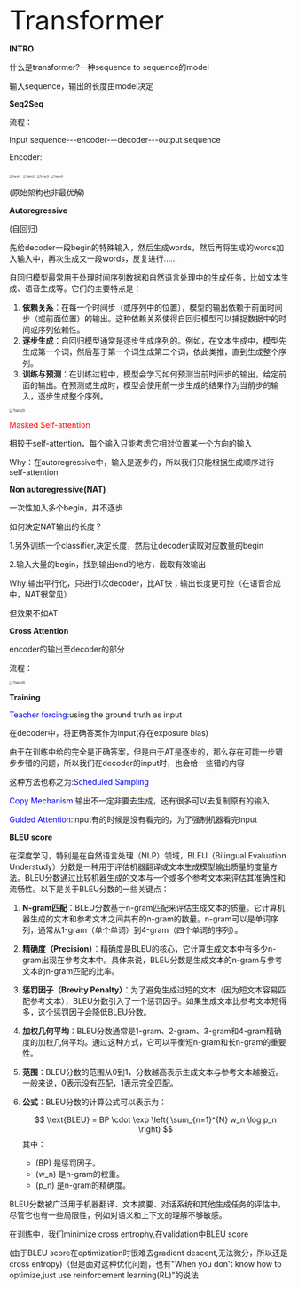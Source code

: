<font size=8>Transformer</font>



**INTRO**

什么是transformer?一种sequence to sequence的model

输入sequence，输出的长度由model决定



**Seq2Seq**

流程：

Input sequence---encoder---decoder---output sequence



Encoder:

<img src="../深度学习笔记（理论）/imgCollect/Trans(1).png" alt="Trans(1)" style="zoom:30%;" />

<img src="../深度学习笔记（理论）/imgCollect/Trans(2).png" alt="Trans(2)" style="zoom:30%;" />

<img src="../深度学习笔记（理论）/imgCollect/Trans(3).png" alt="Trans(3)" style="zoom:30%;" />

<img src="../深度学习笔记（理论）/imgCollect/Trans(4).png" alt="Trans(4)" style="zoom:30%;" />

(原始架构也非最优解)





**Autoregressive**

(自回归)

先给decoder一段begin的特殊输入，然后生成words，然后再将生成的words加入输入中，再次生成又一段words，反复进行......



自回归模型最常用于处理时间序列数据和自然语言处理中的生成任务，比如文本生成、语音生成等。它们的主要特点是：

1. **依赖关系**：在每一个时间步（或序列中的位置），模型的输出依赖于前面时间步（或前面位置）的输出。这种依赖关系使得自回归模型可以捕捉数据中的时间或序列依赖性。
2. **逐步生成**：自回归模型通常是逐步生成序列的。例如，在文本生成中，模型先生成第一个词，然后基于第一个词生成第二个词，依此类推，直到生成整个序列。
3. **训练与预测**：在训练过程中，模型会学习如何预测当前时间步的输出，给定前面的输出。在预测或生成时，模型会使用前一步生成的结果作为当前步的输入，逐步生成整个序列。



<img src="../深度学习笔记（理论）/imgCollect/Trans(5).png" alt="Trans(5)" style="zoom:40%;" />



<font color=red>Masked Self-attention</font>

相较于self-attention，每个输入只能考虑它相对位置某一个方向的输入



Why：在autoregressive中，输入是逐步的，所以我们只能根据生成顺序进行self-attention



**Non autoregressive(NAT)**

一次性加入多个begin，并不逐步

如何决定NAT输出的长度？

1.另外训练一个classifier,决定长度，然后让decoder读取对应数量的begin

2.输入大量的begin，找到输出end的地方，截取有效输出



Why:输出平行化，只进行1次decoder，比AT快；输出长度更可控（在语音合成中，NAT很常见）



但效果不如AT



**Cross Attention**



encoder的输出至decoder的部分

流程：

<img src="../深度学习笔记（理论）/imgCollect/Trans(6).png" alt="Trans(6)" style="zoom:40%;" />



**Training**



<font color=blue>Teacher forcing</font>:using the ground truth as input

在decoder中，将正确答案作为input(存在exposure bias)

由于在训练中给的完全是正确答案，但是由于AT是逐步的，那么存在可能一步错步步错的问题，所以我们在decoder的input时，也会给一些错的内容

这种方法也称之为:<font color=blue>Scheduled Sampling</font>



<font color=blue>Copy Mechanism</font>:输出不一定非要去生成，还有很多可以去复制原有的输入

<font color=blue>Guided Attention</font>:input有的时候是没有看完的，为了强制机器看完input



**BLEU score**

在深度学习，特别是在自然语言处理（NLP）领域，BLEU（Bilingual Evaluation Understudy）分数是一种用于评估机器翻译或文本生成模型输出质量的度量方法。BLEU分数通过比较机器生成的文本与一个或多个参考文本来评估其准确性和流畅性。以下是关于BLEU分数的一些关键点：

1. **N-gram匹配**：BLEU分数基于n-gram匹配来评估生成文本的质量。它计算机器生成的文本和参考文本之间共有的n-gram的数量。n-gram可以是单词序列，通常从1-gram（单个单词）到4-gram（四个单词的序列）。

2. **精确度（Precision）**：精确度是BLEU的核心，它计算生成文本中有多少n-gram出现在参考文本中。具体来说，BLEU分数是生成文本的n-gram与参考文本的n-gram匹配的比率。

3. **惩罚因子（Brevity Penalty）**：为了避免生成过短的文本（因为短文本容易匹配参考文本），BLEU分数引入了一个惩罚因子。如果生成文本比参考文本短得多，这个惩罚因子会降低BLEU分数。

4. **加权几何平均**：BLEU分数通常是1-gram、2-gram、3-gram和4-gram精确度的加权几何平均。通过这种方式，它可以平衡短n-gram和长n-gram的重要性。

5. **范围**：BLEU分数的范围从0到1，分数越高表示生成文本与参考文本越接近。一般来说，0表示没有匹配，1表示完全匹配。

6. **公式**：BLEU分数的计算公式可以表示为：
   
   
   $$
   \text{BLEU} = BP \cdot \exp \left( \sum_{n=1}^{N} w_n \log p_n \right)
   $$
   其中：
   
   - \(BP\) 是惩罚因子。
   - \(w_n\) 是n-gram的权重。
   - \(p_n\) 是n-gram的精确度。

BLEU分数被广泛用于机器翻译、文本摘要、对话系统和其他生成任务的评估中，尽管它也有一些局限性，例如对语义和上下文的理解不够敏感。



在训练中，我们minimize cross entrophy,在validation中BLEU score

(由于BLEU score在optimization时很难去gradient descent,无法微分，所以还是cross entropy)（但是面对这种优化问题，也有"When you don't know how to optimize,just use reinforcement learning(RL)"的说法